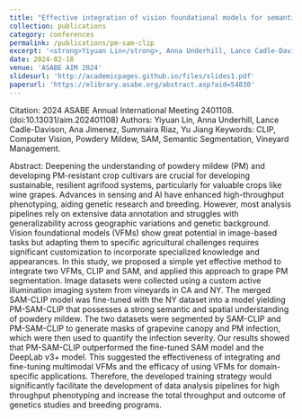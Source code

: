 ```yaml
---
title: "Effective integration of vision foundational models for semantic segmentation to quantify grape foliage powdery mildew infection"
collection: publications
category: conferences
permalink: /publications/pm-sam-clip
excerpt: '<strong>Yiyuan Lin</strong>, Anna Underhill, Lance Cadle-Davison, Ana Jimenez, Summaira Riaz, Yu Jiang, 2024 ASABE Annual International Meeting'
date: 2024-02-18
venue: 'ASABE AIM 2024'
slidesurl: 'http://academicpages.github.io/files/slides1.pdf'
paperurl: 'https://elibrary.asabe.org/abstract.asp?aid=54830'
---
```


Citation:  2024 ASABE Annual International Meeting  2401108.(doi:10.13031/aim.202401108)
Authors:   Yiyuan Lin, Anna Underhill, Lance Cadle-Davison, Ana Jimenez, Summaira Riaz, Yu Jiang
Keywords:   CLIP, Computer Vision, Powdery Mildew, SAM, Semantic Segmentation, Vineyard Management.

Abstract: Deepening the understanding of powdery mildew (PM) and developing PM-resistant crop cultivars are crucial for developing sustainable, resilient agrifood systems, particularly for valuable crops like wine grapes. Advances in sensing and AI have enhanced high-throughput phenotyping, aiding genetic research and breeding. However, most analysis pipelines rely on extensive data annotation and struggles with generalizability across geographic variations and genetic background. Vision foundational models (VFMs) show great potential in image-based tasks but adapting them to specific agricultural challenges requires significant customization to incorporate specialized knowledge and appearances. In this study, we proposed a simple yet effective method to integrate two VFMs, CLIP and SAM, and applied this approach to grape PM segmentation. Image datasets were collected using a custom active illumination imaging system from vineyards in CA and NY. The merged SAM-CLIP model was fine-tuned with the NY dataset into a model yielding PM-SAM-CLIP that possesses a strong semantic and spatial understanding of powdery mildew. The two datasets were segmented by SAM-CLIP and PM-SAM-CLIP to generate masks of grapevine canopy and PM infection, which were then used to quantify the infection severity. Our results showed that PM-SAM-CLIP outperformed the fine-tuned SAM model and the DeepLab v3+ model. This suggested the effectiveness of integrating and fine-tuning multimodal VFMs and the efficacy of using VFMs for domain-specific applications. Therefore, the developed training strategy would significantly facilitate the development of data analysis pipelines for high throughput phenotyping and increase the total throughput and outcome of genetics studies and breeding programs.